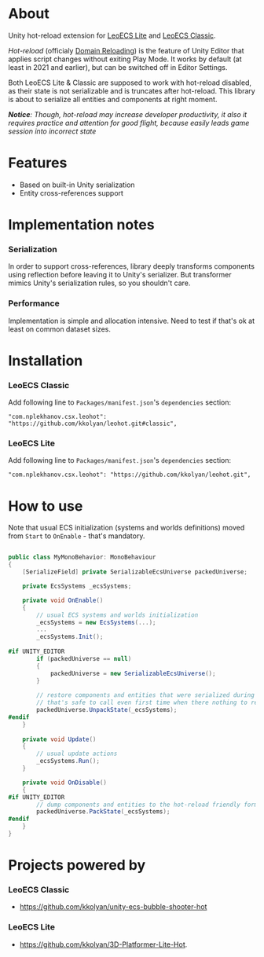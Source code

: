 
# About

Unity hot-reload extension for [LeoECS Lite](https://github.com/Leopotam/ecslite) and [LeoECS Classic](https://github.com/Leopotam/ecs).

*Hot-reload* (officialy [Domain Reloading](https://docs.unity3d.com/2020.3/Documentation/Manual/DomainReloading.html)) is the feature of Unity Editor that applies script changes without exiting Play Mode. 
It works by default (at least in 2021 and earlier), but can be switched off in Editor Settings.

Both LeoECS Lite & Classic are supposed to work with hot-reload disabled, as their state is not serializable and is truncates after hot-reload. This library is about to serialize all entities and components at right moment.

*__Notice__: Though, hot-reload may increase developer productivity, it also it requires practice and attention for good flight, because easily leads game session into incorrect state*

# Features
* Based on built-in Unity serialization
* Entity cross-references support

# Implementation notes

### Serialization
In order to support cross-references, library deeply transforms components using reflection 
before leaving it to Unity's serializer. But transformer mimics Unity's serialization rules, so you shouldn't care.

### Performance
Implementation is simple and allocation intensive. Need to test if that's ok at least on common dataset sizes.

# Installation
### LeoECS Classic
Add following line to `Packages/manifest.json`'s `dependencies` section:
```
"com.nplekhanov.csx.leohot": "https://github.com/kkolyan/leohot.git#classic",
```
### LeoECS Lite
Add following line to `Packages/manifest.json`'s `dependencies` section:
```
"com.nplekhanov.csx.leohot": "https://github.com/kkolyan/leohot.git",
```

# How to use
Note that usual ECS initialization (systems and worlds definitions) moved from `Start` to `OnEnable` - that's mandatory.
```c#

public class MyMonoBehavior: MonoBehaviour
{
    [SerializeField] private SerializableEcsUniverse packedUniverse;

    private EcsSystems _ecsSystems;

    private void OnEnable()
    {
        // usual ECS systems and worlds initialization
        _ecsSystems = new EcsSystems(...);
        ...
        _ecsSystems.Init();
        
#if UNITY_EDITOR
        if (packedUniverse == null) 
        {
            packedUniverse = new SerializableEcsUniverse();
        }
        
        // restore components and entities that were serialized during hot-reload
        // that's safe to call even first time when there nothing to restore
        packedUniverse.UnpackState(_ecsSystems);
#endif
    }
    
    private void Update() 
    {
        // usual update actions
        _ecsSystems.Run();
    }

    private void OnDisable()
    {
#if UNITY_EDITOR
        // dump components and entities to the hot-reload friendly format
        packedUniverse.PackState(_ecsSystems);
#endif
    }
}

```

# Projects powered by
### LeoECS Classic
* https://github.com/kkolyan/unity-ecs-bubble-shooter-hot
### LeoECS Lite
* https://github.com/kkolyan/3D-Platformer-Lite-Hot.
